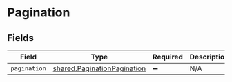 # Pagination


## Fields

| Field                                                                             | Type                                                                              | Required                                                                          | Description                                                                       |
| --------------------------------------------------------------------------------- | --------------------------------------------------------------------------------- | --------------------------------------------------------------------------------- | --------------------------------------------------------------------------------- |
| `pagination`                                                                      | [shared.PaginationPagination](../../../sdk/models/shared/paginationpagination.md) | :heavy_minus_sign:                                                                | N/A                                                                               |